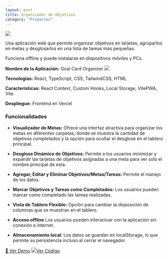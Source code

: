 ```yaml
---
layout: post
title: Organizador de Objetivos
category: "Proyectos"
---
```

<img class="single-project-img" src="../assets/images/projects/goal-card-organizer.webp">

Una aplicación web que permite organizar objetivos en tarjetas, agruparlos en metas y desglosarlos en una lista de tareas más pequeñas.
  
Funciona offline y puede instalarse en dispositivos móviles y PCs.

**Nombre de la Aplicación:** Goal Card Organizer <img class="tech-icon project-icon" src="../assets/images/projects/icon-goal-card-organizer.svg" />

**Tecnologías:** React, TypeScript, CSS, TailwindCSS, HTML  

**Características:** React Context, Custom Hooks, Local Storage, VitePWA, Vite

**Despliegue:** Frontend en Vercel

### Funcionalidades

- **Visualizador de Metas:** Ofrece una interfaz atractiva para organizar los metas en diferentes carpetas, donde se muestra la cantidad de objetivos completados y la opción para ocultar el desglose en el tablero principal.  

- **Desglose Dinámico de Objetivos:** Permite a los usuarios minimizar y expandir las tarjetas de objetivos asignadas a una meta para ver solo el nombre principal de esta.  

- **Agregar, Editar y Eliminar Objetivos/Metas/Tareas:** Permite el manejo de los datos.  

- **Marcar Objetivos y Tareas como Completados:** Los usuarios pueden marcar como completado las tareas realizadas.  

- **Vista de Tablero Flexible:** Opción para cambiar la disposición de columnas que se muestran en el tablero.  

- **Acceso offline** Los usuarios pueden interactuar con la aplicación sin conexión a internet. 

- **Almacenamiento local:** Los datos se guardan en localStorage, lo que permite su persistencia incluso al cerrar el navegador.

<div class="inside-page__btn-container">
  <a href="https://goal-card-organizer.vercel.app/" class="inside-page__btn">🔗 Ver Demo</a>
  <a href="https://github.com/nattdev/goal-card-organizer" class="inside-page__btn">
    <img src="../assets/images/technologies/github-icon.svg" />Ver Código
  </a>
</div>